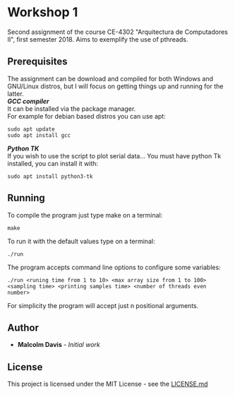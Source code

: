 # Workshop 1
Second assignment of the course CE-4302 "Arquitectura de Computadores II", first semester 2018. Aims to exemplify the use of pthreads.

## Prerequisites
The assignment can be download and compiled for both Windows and GNU/Linux distros, but I will focus on getting things up and running for the latter.     
***GCC compiler***    
It can be installed via the package manager.   
For example for debian based distros you can use apt:
```
sudo apt update
sudo apt install gcc
```
***Python TK***    
If you wish to use the script to plot serial data... You must have python Tk installed, you can install it with:
```
sudo apt install python3-tk
```
## Running

To compile the program just type make on a terminal:
```
make
```
To run it with the default values type on a terminal:
```
./run 
```
The program accepts command line options to configure some variables:
```
./run <runing time from 1 to 10> <max array size from 1 to 100> <sampling time> <printing samples time> <number of threads even number>
```
For simplicity the program will accept just n positional arguments.
## Author
* **Malcolm Davis** - *Initial work* 

## License

This project is licensed under the MIT License - see the [LICENSE.md](../../../LICENSE.md)
